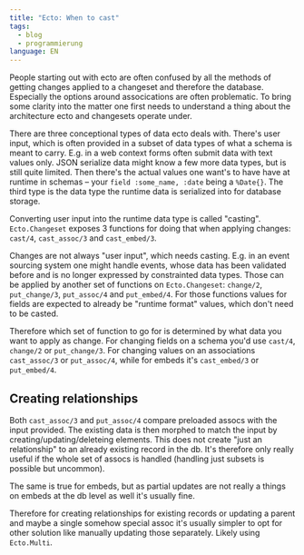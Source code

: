 ```yaml
---
title: "Ecto: When to cast"
tags: 
  - blog
  - programmierung
language: EN
---
```

People starting out with ecto are often confused by all the methods of getting changes applied to a changeset and therefore the database. Especially the options around assocications are often problematic. To bring some clarity into the matter one first needs to understand a thing about the architecture ecto and changesets operate under.

There are three conceptional types of data ecto deals with. There's user input, which is often provided in a subset of data types of what a schema is meant to carry. E.g. in a web context forms often submit data with text values only. JSON serialize data might know a few more data types, but is still quite limited. Then there's the actual values one want's to have have at runtime in schemas – your `field :some_name, :date` being a `%Date{}`. The third type is the data type the runtime data is serialized into for database storage. 

Converting user input into the runtime data type is called "casting". `Ecto.Changeset` exposes 3 functions for doing that when applying changes: `cast/4`, `cast_assoc/3` and `cast_embed/3`.

Changes are not always "user input", which needs casting. E.g. in an event sourcing system one might handle events, whose data has been validated before and is no longer expressed by constrainted data types. Those can be applied by another set of functions on `Ecto.Changeset`: `change/2`, `put_change/3`, `put_assoc/4` and `put_embed/4`. For those functions values for fields are expected to already be "runtime format" values,
which don't need to be casted.

Therefore which set of function to go for is determined by what data you want to apply as change. For changing fields on a schema you'd use `cast/4`, `change/2` or `put_change/3`. For changing values on an associations `cast_assoc/3` or `put_assoc/4`, while for embeds it's `cast_embed/3` or `put_embed/4`. 

## Creating relationships

Both `cast_assoc/3` and `put_assoc/4` compare preloaded assocs with the input provided. The existing data is then morphed to match the input by creating/updating/deleteing elements. This does not create "just an relationship" to an already existing record in the db. It's therefore only really useful if the whole set of assocs is handled (handling just subsets is possible but uncommon). 

The same is true for embeds, but as partial updates are not really a things on embeds at the db level as well it's usually fine.

Therefore for creating relationships for existing records or updating a parent and maybe a single somehow special assoc it's usually simpler to opt for other solution like manually updating those separately. Likely using `Ecto.Multi`.